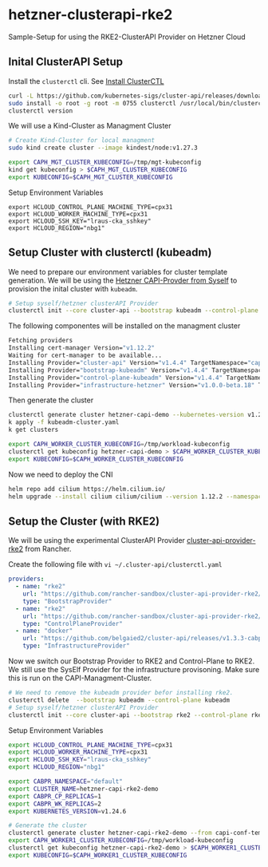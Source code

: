 # hetzner-clusterapi-rke2
Sample-Setup for using the RKE2-ClusterAPI Provider on Hetzner Cloud 


## Inital ClusterAPI Setup 

Install the `clusterctl` cli. See [Install ClusterCTL](https://cluster-api.sigs.k8s.io/user/quick-start.html#install-clusterctl)

```bash 
curl -L https://github.com/kubernetes-sigs/cluster-api/releases/download/v1.4.4/clusterctl-linux-amd64 -o clusterctl
sudo install -o root -g root -m 0755 clusterctl /usr/local/bin/clusterctl
clusterctl version
```

We will use a Kind-Cluster as Managment Cluster 
```bash 
# Create Kind-Cluster for local managment
sudo kind create cluster --image kindest/node:v1.27.3

export CAPH_MGT_CLUSTER_KUBECONFIG=/tmp/mgt-kubeconfig
kind get kubeconfig > $CAPH_MGT_CLUSTER_KUBECONFIG
export KUBECONFIG=$CAPH_MGT_CLUSTER_KUBECONFIG
```


Setup Environment Variables 
```
export HCLOUD_CONTROL_PLANE_MACHINE_TYPE=cpx31
export HCLOUD_WORKER_MACHINE_TYPE=cpx31
export HCLOUD_SSH_KEY="lraus-cka_sshkey"
export HCLOUD_REGION="nbg1"
```

## Setup Cluster with clusterctl (kubeadm)

We need to prepare our environment variables for cluster template generation. We will be using the [Hetzner CAPI-Provder from Syself](https://github.com/syself/cluster-api-provider-hetzner) to provision the inital cluster with `kubeadm`.


```bash
# Setup syself/hetzner clusterAPI Provider 
clusterctl init --core cluster-api --bootstrap kubeadm --control-plane kubeadm --infrastructure hetzner
```

The following componentes will be installed on the managment cluster

```bash
Fetching providers
Installing cert-manager Version="v1.12.2"
Waiting for cert-manager to be available...
Installing Provider="cluster-api" Version="v1.4.4" TargetNamespace="capi-system"
Installing Provider="bootstrap-kubeadm" Version="v1.4.4" TargetNamespace="capi-kubeadm-bootstrap-system"
Installing Provider="control-plane-kubeadm" Version="v1.4.4" TargetNamespace="capi-kubeadm-control-plane-system"
Installing Provider="infrastructure-hetzner" Version="v1.0.0-beta.18" TargetNamespace="caph-system"
```


Then generate the cluster

```bash
clusterctl generate cluster hetzner-capi-demo --kubernetes-version v1.25.2 --control-plane-machine-count=1 --worker-machine-count=2 > my-cluster.yaml
k apply -f kubeadm-cluster.yaml
k get clusters

export CAPH_WORKER_CLUSTER_KUBECONFIG=/tmp/workload-kubeconfig
clusterctl get kubeconfig hetzner-capi-demo > $CAPH_WORKER_CLUSTER_KUBECONFIG
export KUBECONFIG=$CAPH_WORKER_CLUSTER_KUBECONFIG
```

Now we need to deploy the CNI 

```bash
helm repo add cilium https://helm.cilium.io/
helm upgrade --install cilium cilium/cilium --version 1.12.2 --namespace kube-system -f templates/cilium.yaml
```


## Setup the Cluster (with RKE2)

We will be using the experimental ClusterAPI Provider [cluster-api-provider-rke2](https://github.com/rancher-sandbox/cluster-api-provider-rke2) from Rancher. 

Create the following file with `vi ~/.cluster-api/clusterctl.yaml`

```yaml 
providers:
  - name: "rke2"
    url: "https://github.com/rancher-sandbox/cluster-api-provider-rke2/releases/v0.1.0-alpha.1/bootstrap-components.yaml"
    type: "BootstrapProvider"
  - name: "rke2"
    url: "https://github.com/rancher-sandbox/cluster-api-provider-rke2/releases/v0.1.0-alpha.1/control-plane-components.yaml"
    type: "ControlPlaneProvider"
  - name: "docker"
    url: "https://github.com/belgaied2/cluster-api/releases/v1.3.3-cabpr-fix/infrastructure-components.yaml"
    type: "InfrastructureProvider"
```

Now we switch our Bootstrap Provider to RKE2 and Control-Plane to RKE2. We still use the SysElf Provider for the infrastructure provisoning. Make sure this is run on the CAPI-Managment-Cluster.

```bash
# We need to remove the kubeadm provider befor installing rke2. 
clusterctl delete  --bootstrap kubeadm --control-plane kubeadm
# Setup syself/hetzner clusterAPI Provider 
clusterctl init --core cluster-api --bootstrap rke2 --control-plane rke2 --infrastructure hetzner
```

Setup Environment Variables 
```bash
export HCLOUD_CONTROL_PLANE_MACHINE_TYPE=cpx31
export HCLOUD_WORKER_MACHINE_TYPE=cpx31
export HCLOUD_SSH_KEY="lraus-cka_sshkey"
export HCLOUD_REGION="nbg1"

export CABPR_NAMESPACE="default"
export CLUSTER_NAME=hetzner-capi-rke2-demo
export CABPR_CP_REPLICAS=1
export CABPR_WK_REPLICAS=2
export KUBERNETES_VERSION=v1.24.6 
```


```bash 
# Generate the cluster
clusterctl generate cluster hetzner-capi-rke2-demo --from capi-conf-templates/rke2-online.yaml > hetzner-capi-rke2-demo.yaml
export CAPH_WORKER1_CLUSTER_KUBECONFIG=/tmp/workload-kubeconfig
clusterctl get kubeconfig hetzner-capi-rke2-demo > $CAPH_WORKER1_CLUSTER_KUBECONFIG
export KUBECONFIG=$CAPH_WORKER1_CLUSTER_KUBECONFIG
```